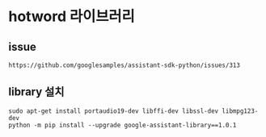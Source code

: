 # hotword 라이브러리

## issue
    https://github.com/googlesamples/assistant-sdk-python/issues/313


## library 설치
    sudo apt-get install portaudio19-dev libffi-dev libssl-dev libmpg123-dev
    python -m pip install --upgrade google-assistant-library==1.0.1
